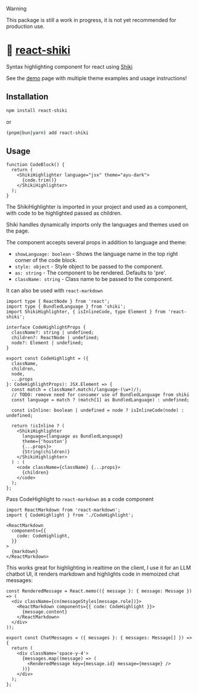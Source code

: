 > [!WARNING]
> This package is still a work in progress, it is not yet recommended for production use. 


# 🎨 [react-shiki](https://react-shiki.vercel.app/)

Syntax highlighting component for react using [Shiki](https://shiki.matsu.io/)


See the [demo](https://react-shiki.vercel.app/) page with multiple theme examples and usage instructions!

## Installation
```bash
npm install react-shiki
```
or

```bash
(pnpm|bun|yarn) add react-shiki
```

## Usage

```tsx
function CodeBlock() {
  return (
    <ShikiHighlighter language="jsx" theme="ayu-dark">
      {code.trim()}
    </ShikiHighlighter>
  );
}
```
The ShikiHighlighter is imported in your project and used as a component, with code to be highlighted passed as children.

Shiki handles dynamically imports only the languages and themes used on the page.

The component accepts several props in addition to language and theme:

- `showLanguage: boolean` - Shows the language name in the top right corner of the code block.
- `style: object` - Style object to be passed to the component.
- `as: string` - The component to be rendered. Defaults to 'pre'.
- `className: string` - Class name to be passed to the component.

It can also be used with `react-markdown`
```tsx
import type { ReactNode } from 'react';
import type { BundledLanguage } from 'shiki';
import ShikiHighlighter, { isInlineCode, type Element } from 'react-shiki';

interface CodeHighlightProps {
  className?: string | undefined;
  children?: ReactNode | undefined;
  node?: Element | undefined;
}

export const CodeHighlight = ({
  className,
  children,
  node,
  ...props
}: CodeHighlightProps): JSX.Element => {
  const match = className?.match(/language-(\w+)/);
  // TODO: remove need for consumer use of BundledLanguage from shiki
  const language = match ? (match[1] as BundledLanguage) : undefined;

  const isInline: boolean | undefined = node ? isInlineCode(node) : undefined;

  return !isInline ? (
    <ShikiHighlighter
      language={language as BundledLanguage}
      theme={'houston'}
      {...props}>
      {String(children)}
    </ShikiHighlighter>
  ) : (
    <code className={className} {...props}>
      {children}
    </code>
  );
};
```

Pass CodeHighlight to `react-markdown` as a code component
```tsx
import ReactMarkdown from 'react-markdown';
import { CodeHighlight } from './CodeHighlight';

<ReactMarkdown
  components={{
    code: CodeHighlight,
  }}
>
  {markdown}
</ReactMarkdown>
```

This works great for highlighting in realtime on the client, I use it for an LLM chatbot UI, it renders markdown and highlights code in memoized chat messages:
```tsx
const RenderedMessage = React.memo(({ message }: { message: Message }) => (
  <div className={cn(messageStyles[message.role])}>
    <ReactMarkdown components={{ code: CodeHighlight }}>
      {message.content}
    </ReactMarkdown>
  </div>
));

export const ChatMessages = ({ messages }: { messages: Message[] }) => {
  return (
    <div className='space-y-4'>
      {messages.map((message) => (
        <RenderedMessage key={message.id} message={message} />
      ))}
    </div>
  );
};
```